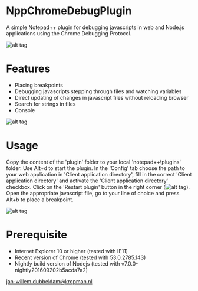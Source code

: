 NppChromeDebugPlugin
====================
A simple Notepad++ plugin for debugging javascripts in web and Node.js applications using the Chrome Debugging Protocol.

![alt tag](https://github.com/jdubbeldam/NppChomeDebugPlugin/blob/master/images/overview.png)

Features
========

* Placing breakpoints
* Debugging javascripts stepping through files and watching variables 
* Direct updating of changes in javascript files without reloading browser
* Search for strings in files
* Console

![alt tag](https://github.com/jdubbeldam/NppChomeDebugPlugin/blob/master/images/console.png)

Usage
=====

Copy the content of the 'plugin' folder to your local 'notepad++\plugins\' folder.
Use Alt+d to start the plugin. In the 'Config' tab choose the path to your web application
in 'Client application directory', fill in the correct 'Client application directory' and activate the 'Client application directory' checkbox. Click on the 'Restart plugin'
button in the right corner (![alt tag](https://github.com/jdubbeldam/NppChomeDebugPlugin/blob/master/images/refresh.png)). Open the appropriate javascript file, go to your line of choice and press Alt+b to place a
breakpoint.

![alt tag](https://github.com/jdubbeldam/NppChomeDebugPlugin/blob/master/images/config.png)

Prerequisite
============

* Internet Explorer 10 or higher (tested with IE11)
* Recent version of Chrome (tested with 53.0.2785.143)
* Nightly build version of Nodejs (tested with v7.0.0-nightly201609202b5acda7a2)


jan-willem.dubbeldam@kropman.nl